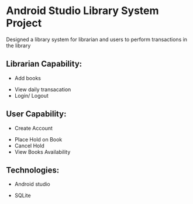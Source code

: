 # Android Studio Library System Project
Designed a library system for librarian and users to perform transactions in the library
## Librarian Capability:
* Add books
- View daily transacation
- Login/ Logout
## User Capability:
* Create Account
- Place Hold on Book
- Cancel Hold
- View Books Availability
## Technologies:
* Android studio
- SQLite 
